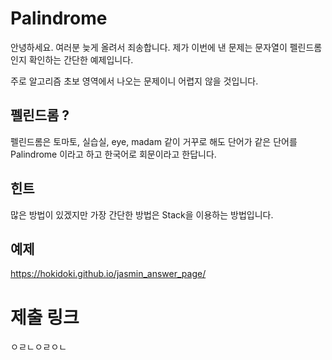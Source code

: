 # Palindrome

안녕하세요. 여러분 늦게 올려서 죄송합니다. 제가 이번에 낸 문제는 문자열이 펠린드롬인지 확인하는 간단한 예제입니다. 

주로 알고리즘 초보 영역에서 나오는 문제이니 어렵지 않을 것입니다.

## 펠린드롬 ? 

펠린드롬은 토마토, 실습실, eye, madam 같이 거꾸로 해도 단어가 같은 단어를 Palindrome 이라고 하고 한국어로 회문이라고 한답니다.

## 힌트 

많은 방법이 있겠지만 가장 간단한 방법은 Stack을 이용하는 방법입니다. 

## 예제 

https://hokidoki.github.io/jasmin_answer_page/

# 제출 링크 

ㅇㄹㄴㅇㄹㅇㄴ
